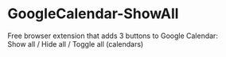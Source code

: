 # GoogleCalendar-ShowAll

Free browser extension that adds 3 buttons to Google Calendar:  
Show all / Hide all / Toggle all (calendars)
